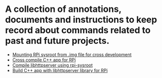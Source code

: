 # A collection of annotations, documents and instructions to keep record about commands related to past and future projects.

- [Mounting RPi sysroot from .img file for cross development](raspberrypi/mouting-rpi-image-img.md)
- [Cross compile C++ app for RPi](raspberrypi/rpi-cpp-app-cross-compile.md)
- [Compile libhttpserver using rpi-sysroot](libraries/libhttpserver-rpi-sysroot.md)
- [Build C++ app with libhttpserver library for RPi](raspberrypi/httpserver-simple-cpp-app.md)